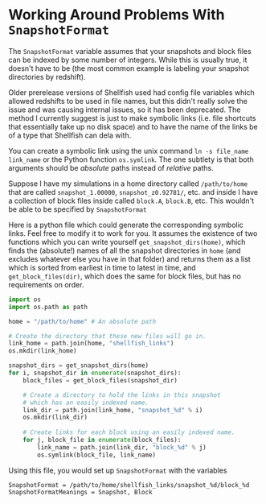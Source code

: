 # Working Around Problems With `SnapshotFormat`

The `SnapshotFormat` variable assumes that your snapshots and block files can be
indexed by some number of integers. While this is usually true, it doesn't have to
be (the most common example is labeling your snapshot directories by redshift).

Older prerelease versions of Shellfish used had config file variables which allowed
redshifts to be used in file names, but this didn't really solve the issue and was
causing internal issues, so it has been deprecated. The method I currently suggest is
just to make symbolic links (i.e. file shortcuts that essentially take up no
disk space) and to have the name of the links be of a type that Shellfish can dela with.

You can create a symbolic link using the unix command `ln -s file_name link_name` or
the Python function `os.symlink`. The
one subtlety is that both arguments should be _absolute_ paths instead of _relative_ paths.

Suppose I have my simulations in a home directory called `/path/to/home` that are called
`snapshot_1.00000`, `snapshot_z0.92781/`, etc. and inside I have a collection of block
files inside called `block.A`, `block.B`, etc. This wouldn't be able to be specified by
`SnapshotFormat`

Here is a python file which could generate the corresponding symbolic links. Feel free
to modify it to work for you. It assumes
the existence of two functions which you can write yourself `get_snapshot_dirs(home)`,
which finds the (absolute!) names of all the snapshot directories in `home` (and excludes whatever else
you have in that folder) and returns them as a list which is sorted from earliest in time
to latest in time, and `get_block_files(dir)`, which does
the same for block files, but has no requirements on order.
```python
import os
import os.path as path

home = "/path/to/home" # An absolute path

# Create the directory that these new files will go in.
link_home = path.join(home, "shellfish_links")
os.mkdir(link_home)

snapshot_dirs = get_snapshot_dirs(home)
for i, snapshot_dir in enumerate(snapshot_dirs):
    block_files = get_block_files(snapshot_dir)

    # Create a directory to hold the links in this snapshot
    # which has an easily indexed name.
    link_dir = path.join(link_home, "snapshot_%d" % i)
    os.mkdir(link_dir)
    
    # Create links for each block using an easily indexed name.
    for j, block_file in enumerate(block_files):
        link_name = path.join(link_dir, "block_%d" % j)
        os.symlink(block_file, link_name)
```

Using this file, you would set up `SnapshotFormat` with the variables
```
SnapshotFormat = /path/to/home/shellfish_links/snapshot_%d/block_%d
SnapshotFormatMeanings = Snapshot, Block
```
